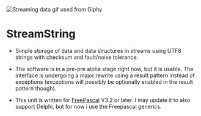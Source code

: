 ![Streaming data gif used from Giphy](https://media0.giphy.com/media/v1.Y2lkPTc5MGI3NjExY29zbjMybDdjcDJhcWNqZ3c2cGxobTM5YWc1NnE0c2VtdTlpMnE2ZiZlcD12MV9pbnRlcm5hbF9naWZfYnlfaWQmY3Q9Zw/RgWIsbDWOAr1HGqC8t/giphy.gif)
# StreamString
* Simple storage of data and data structures in streams using UTF8 strings with checksum and fault/noise tolerance.

* The software is in a pre-pre alpha stage right now, but it is usable. 
The interface is undergoing a major rewrite using a result pattern instead of exceptions (exceptions will possibly be optionally enabled in the result pattern though).

* This unit is written for [FreePascal](https://www.freepascal.org) V3.2 or later. I may update it to also support Delphi, but for now i use the Freepascal generics. 
